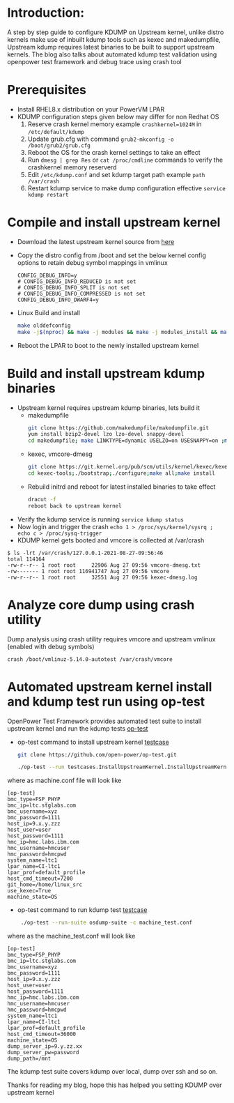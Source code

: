 # Introduction:
A step by step guide to configure KDUMP on Upstream kernel, unlike distro kernels make use of inbuilt kdump tools such as kexec and makedumpfile, Upstream kdump requires latest binaries to be built to support upstream kernels. The blog also talks about automated kdump test validation using openpower test framework and debug trace using crash tool


# Prerequisites
* Install RHEL8.x distribution on your PowerVM LPAR 
* KDUMP configuration steps given below may differ for non Redhat OS
    1. Reserve crash kernel memory example `crashkernel=1024M` in `/etc/default/kdump`
    2. Update grub.cfg with command `grub2-mkconfig -o /boot/grub2/grub.cfg`
    3. Reboot the OS for the crash kernel settings to take an effect
    4. Run `dmesg | grep Res` or `cat /proc/cmdline` commands to verify the crashkernel memory reserverd
    5. Edit `/etc/kdump.conf` and set kdump target path example `path /var/crash`
    6. Restart kdump service to make dump configuration effective `service kdump restart`

# Compile and install upstream kernel

* Download the latest upstream kernel source from [here](https://git.kernel.org/pub/scm/linux/kernel/git/torvalds/linux.git) 
* Copy the distro config from /boot and set the below kernel config options to retain debug symbol mappings in vmlinux

  ```
  CONFIG_DEBUG_INFO=y
  # CONFIG_DEBUG_INFO_REDUCED is not set
  # CONFIG_DEBUG_INFO_SPLIT is not set
  # CONFIG_DEBUG_INFO_COMPRESSED is not set
  CONFIG_DEBUG_INFO_DWARF4=y
  ```
* Linux Build and install

  ```bash
  make olddefconfig
  make -j$(nproc) && make -j modules && make -j modules_install && make install
  ```
* Reboot the LPAR to boot to the newly installed upstream kernel

# Build and install upstream kdump binaries

* Upstream kernel requires upstream kdump binaries, lets build it
  * makedumpfile
     ```bash
     git clone https://github.com/makedumpfile/makedumpfile.git
     yum install bzip2-devel lzo lzo-devel snappy-devel 
     cd makedumpfile; make LINKTYPE=dynamic USELZO=on USESNAPPY=on ;make install
     ```
  * kexec, vmcore-dmesg
     ```bash
     git clone https://git.kernel.org/pub/scm/utils/kernel/kexec/kexec-tools.git
     cd kexec-tools;./bootstrap;./configure;make all;make install
     ```
  * Rebuild initrd and reboot for latest installed binaries to take effect
     ```bash
     dracut -f
     reboot back to upstream kernel
     ```
* Verify the kdump service is running `service kdump status`
* Now login and trigger the crash `echo 1 > /proc/sys/kernel/sysrq ; echo c > /proc/sysq-trigger`
* KDUMP kernel gets booted and vmcore is collected at /var/crash 
```
$ ls -lrt /var/crash/127.0.0.1-2021-08-27-09:56:46
total 114164
-rw-r--r-- 1 root root     22906 Aug 27 09:56 vmcore-dmesg.txt
-rw------- 1 root root 116941747 Aug 27 09:56 vmcore
-rw-r--r-- 1 root root     32551 Aug 27 09:56 kexec-dmesg.log
```

# Analyze core dump using crash utility
Dump analysis using crash utility requires vmcore and upstream vmlinux (enabled with debug symbols)

```
crash /boot/vmlinuz-5.14.0-autotest /var/crash/vmcore
```

# Automated upstream kernel install and kdump test run using op-test 
OpenPower Test Framework provides automated test suite to install upstream kernel and run the kdump tests [op-test](https://github.com/open-power/op-test)

* op-test command to install upstream kernel [testcase](https://github.com/open-power/op-test/blob/master/testcases/InstallUpstreamKernel.py)

   ```bash
   git clone https://github.com/open-power/op-test.git 

   ./op-test --run testcases.InstallUpstreamKernel.InstallUpstreamKernel --git-repo=https://git.kernel.org/pub/scm/linux/kernel/git/torvalds/linux.git --git-branch=master --git-repoconfigpath=kernelconfig -c ./machine.conf
   ```
where as machine.conf file will look like

```
[op-test]
bmc_type=FSP_PHYP
bmc_ip=ltc.stglabs.com
bmc_username=xyz
bmc_password=1111
host_ip=9.x.y.zzz
host_user=user
host_password=1111
hmc_ip=hmc.labs.ibm.com
hmc_username=hmcuser
hmc_password=hmcpwd
system_name=ltc1
lpar_name=CI-ltc1
lpar_prof=default_profile
host_cmd_timeout=7200
git_home=/home/linux_src
use_kexec=True
machine_state=OS
```

* op-test command to run kdump test [testcase](https://github.com/open-power/op-test/blob/master/testcases/PowerNVDump.py)
   ```bash
    ./op-test --run-suite osdump-suite -c machine_test.conf
   ```
where as the machine_test.conf will look like
```
[op-test]
bmc_type=FSP_PHYP
bmc_ip=ltc.stglabs.com
bmc_username=xyz
bmc_password=1111
host_ip=9.x.y.zzz
host_user=user
host_password=1111
hmc_ip=hmc.labs.ibm.com
hmc_username=hmcuser
hmc_password=hmcpwd
system_name=ltc1
lpar_name=CI-ltc1
lpar_prof=default_profile
host_cmd_timeout=36000
machine_state=OS
dump_server_ip=9.y.zz.xx
dump_server_pw=password
dump_path=/mnt
```
The kdump test suite covers kdump over local, dump over ssh and so on.

Thanks for reading my blog, hope this has helped you setting KDUMP over upstream kernel
